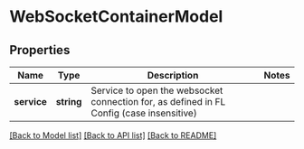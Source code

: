# WebSocketContainerModel

## Properties
Name | Type | Description | Notes
------------ | ------------- | ------------- | -------------
**service** | **string** | Service to open the websocket connection for, as defined in FL Config (case insensitive) | 

[[Back to Model list]](../README.md#documentation-for-models) [[Back to API list]](../README.md#documentation-for-api-endpoints) [[Back to README]](../README.md)


